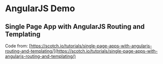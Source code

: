 # AngularJS Demo

## Single Page App with AngularJS Routing and Templating

Code from:
[https://scotch.io/tutorials/single-page-apps-with-angularjs-routing-and-templating/](https://scotch.io/tutorials/single-page-apps-with-angularjs-routing-and-templating/)

